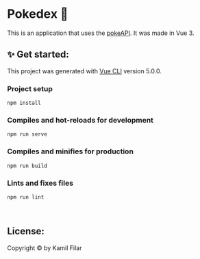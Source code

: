 # Pokedex :snail:
This is an application that uses the [pokeAPI](https://pokeapi.co/). It was made in Vue 3.

## :sparkles: Get started: 
This project was generated with [Vue CLI](https://cli.vuejs.org) version 5.0.0.

### Project setup
```
npm install
```

### Compiles and hot-reloads for development
```
npm run serve
```

### Compiles and minifies for production
```
npm run build
```

### Lints and fixes files
```
npm run lint
```

&nbsp;
## License:
Copyright © by Kamil Filar
